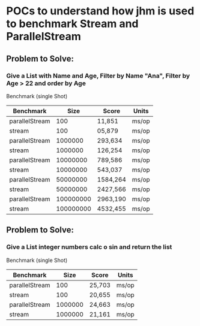 # POCs to understand how jhm is used to benchmark Stream and ParallelStream 
## Problem to Solve:
###  Give a List with Name and Age, Filter by Name "Ana", Filter by Age > 22 and order by Age

Benchmark (single Shot)

| Benchmark       | Size      | Score    | Units   |
|-----------------|-----------|----------|---------| 
| parallelStream  | 100       | 11,851   | ms/op   |
| stream          | 100       | 05,879   | ms/op   |
| parallelStream  | 1000000   | 293,634  | ms/op   |
| stream          | 1000000   | 126,254  | ms/op   |
| parallelStream  | 10000000  | 789,586  | ms/op   |
| stream          | 10000000  | 543,037  | ms/op   |
| parallelStream  | 50000000  | 1584,264 | ms/op  |
| stream          | 50000000  | 2427,566 | ms/op  |
| parallelStream  | 100000000 | 2963,190 | ms/op  |
| stream          | 100000000 | 4532,455 | ms/op  |


## Problem to Solve:
###  Give a List integer numbers calc o sin and return the list 
Benchmark (single Shot)

| Benchmark      | Size  |Score| Units |
|----------------|-------|-----|-------|
| parallelStream | 100   |25,703|  ms/op|
| stream         | 100   |20,655|  ms/op|
| parallelStream | 1000000 |24,663|  ms/op|
| stream         | 1000000 |21,161|  ms/op|
